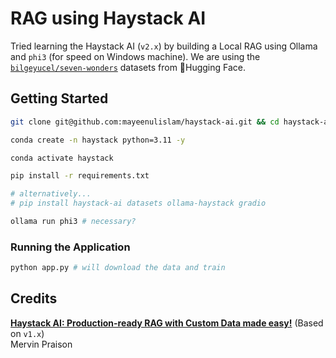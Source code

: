 # RAG using Haystack AI

Tried learning the Haystack AI (`v2.x`) by building a Local RAG using Ollama and `phi3` (for speed on Windows machine). We are using the [`bilgeyucel/seven-wonders`](https://huggingface.co/datasets/bilgeyucel/seven-wonders) datasets from 🤗Hugging Face.

## Getting Started

```bash
git clone git@github.com:mayeenulislam/haystack-ai.git && cd haystack-ai

conda create -n haystack python=3.11 -y

conda activate haystack

pip install -r requirements.txt

# alternatively...
# pip install haystack-ai datasets ollama-haystack gradio

ollama run phi3 # necessary?
```

### Running the Application

```bash
python app.py # will download the data and train
```

## Credits

[**Haystack AI: Production-ready RAG with Custom Data made easy!**](https://www.youtube.com/watch?v=8qqaqefugWQ) (Based on `v1.x`)<br/>
Mervin Praison
